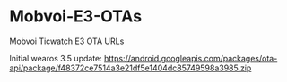 # Mobvoi-E3-OTAs
Mobvoi Ticwatch E3 OTA URLs


Initial wearos 3.5 update: https://android.googleapis.com/packages/ota-api/package/f48372ce7514a3e21df5e1404dc85749598a3985.zip 
